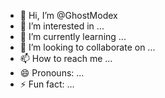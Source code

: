 - 👋 Hi, I’m @GhostModex
- 👀 I’m interested in ...
- 🌱 I’m currently learning ...
- 💞️ I’m looking to collaborate on ...
- 📫 How to reach me ...
- 😄 Pronouns: ...
- ⚡ Fun fact: ...

<!---
GhostModex/GhostModex is a ✨ special ✨ repository because its `README.md` (this file) appears on your GitHub profile.
You can click the Preview link to take a look at your changes.
--->
